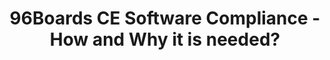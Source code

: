 ---
categories:
- bkk19
description: This talk will introduce the new Software Compliance Guidelines for 96Boards
  Consumer Edition (CE) boards, why it is needed? and guides through the process of
  getting your board 96Boards Software Compliant.
future_image:
  featured: 'true'
  path: /assets/images/featured-images/bkk19/BKK19-110.png
session_attendee_num: '10'
session_id: BKK19-110
session_room: Session Room 2 (Lotus 3-4)
session_slot:
  end_time: '2019-04-01 15:25:00'
  start_time: '2019-04-01 15:00:00'
session_speakers:
- speaker_bio: Mani is the Applications Engineer of Linaro-96Boards team.
  speaker_company: Linaro
  speaker_image: /assets/images/speakers/bkk19/manivannan-sadhasivam.jpg
  speaker_location: Erode, India
  speaker_name: Manivannan Sadhasivam
  speaker_position: Applications Engineer, 96Boards
  speaker_username: manivannan_sadhashivam.1y7e652a
session_track: 96Boards
tag: session
tags:
- 96Boards
- Linux Kernel
- Open Source Development
title: 96Boards CE Software Compliance - How and Why it is needed?
---